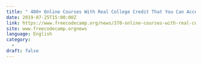 ```yaml
---
title: " 400+ Online Courses With Real College Credit That You Can Access For Free "
date: 2019-07-25T15:00:00Z
link: https://www.freecodecamp.org/news/370-online-courses-with-real-college-credit-that-you-can-access-for-free-4fec5a28646/?utm_medium=RSS&utm_source=news.12bit.vn
site: www.freecodecamp.orgnews
language: English
category:
  -   
draft: false
---
```

